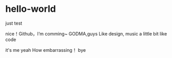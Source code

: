 # hello-world
just  test
  
  nice！Github，I‘m  comming~
  GODMA,guys
  Like  design, music
  a little bit like code
  
  it's me
  yeah
  How embarrassing！
  bye
